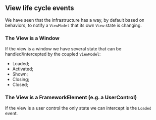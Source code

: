 ## View life cycle events

We have seen that the infrastructure has a way, by default based on behaviors, to notify a `ViewModel` that its own `View` state is changing.

### The View is a Window

If the view is a window we have several state that can be handled/intercepted by the coupled `ViewModel`:

* Loaded;
* Activated;
* Shown;
* Closing;
* Closed;

### The View is a FrameworkElement (e.g. a UserControl)

If the view is a user control the only state we can intercept is the `Loaded` event.